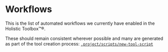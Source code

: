 # Workflows

This is the list of automated workflows we currently have enabled in the Holistic Toolbox™®.

These should remain consistent wherever possible and many are generated as part of the tool creation process: [`.project/scripts/new-tool-script`](.project/scripts/new-tool-script)